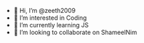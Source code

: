 - 👋 Hi, I’m @zeeth2009
- 👀 I’m interested in Coding
- 🌱 I’m currently learning JS
- 💞️ I’m looking to collaborate on ShameelNim


<!---
zeeth2009/zeeth2009 is a ✨ special ✨ repository because its `README.md` (this file) appears on your GitHub profile.
You can click the Preview link to take a look at your changes.
--->
